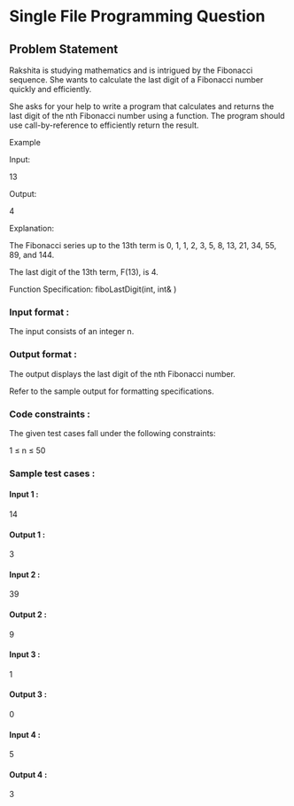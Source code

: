 # Single File Programming Question

## Problem Statement

Rakshita is studying mathematics and is intrigued by the Fibonacci sequence. She wants to calculate the last digit of a Fibonacci number quickly and efficiently.

She asks for your help to write a program that calculates and returns the last digit of the nth Fibonacci number using a function. The program should use call-by-reference to efficiently return the result.

Example

Input:

13

Output:

4

Explanation:

The Fibonacci series up to the 13th term is 0, 1, 1, 2, 3, 5, 8, 13, 21, 34, 55, 89, and 144.

The last digit of the 13th term, F(13), is 4.

Function Specification: fiboLastDigit(int, int& )

### Input format :

The input consists of an integer n.

### Output format :

The output displays the last digit of the nth Fibonacci number.

Refer to the sample output for formatting specifications.

### Code constraints :

The given test cases fall under the following constraints:

1 ≤ n ≤ 50

### Sample test cases :

#### Input 1 :

14

#### Output 1 :

3

#### Input 2 :

39

#### Output 2 :

9

#### Input 3 :

1

#### Output 3 :

0

#### Input 4 :

5

#### Output 4 :

3
